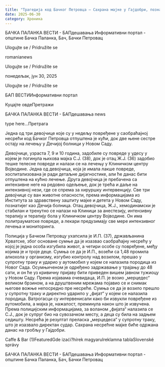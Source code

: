 ```yaml
---
title: "Трагедија код Бачког Петровца – Сахрана мајке у Гајдобри, познато стање деце"
date: 2025-06-30
category: Хроника
---
```


БАЧКА ПАЛАНКА ВЕСТИ - БАПдешавања Информативни портал - општине Бачка Паланка, Бач, Бачки Петровац

Ulogujte se / Pridružite se

romanianews

Ulogujte se / Pridružite se

понедељак, јун 30, 2025

Ulogujte se / Pridružite se

БАП ВЕСТИИнформативни портал

Куцајте овдеПретражи

БАЧКА ПАЛАНКА ВЕСТИ - БАПдешавања news

type here...Претрага

Једна од три девојчице које су у недељу повређене у саобраћајној несрећи код Бачког Петровца отпуштена је кући, док две њене сестре остају на лечењу у Дечијој болници у Новом Саду.

Девојчице, узраста 7, 9 и 10 година, задобиле су повреде у удесу у којем је погинула њихова мајка С.Ј. (38), док је отац Ж.Ј. (36) задобио тешке телесне повреде и налази се на лечењу у Клиничком центру Војводине.
Једна од девојчица, која је имала лакше повреде, хоспитализована је ради детаљне дијагностике, али ће данас бити отпуштена на кућно лечење. Друга девојчица је пребачена са интензивне неге на редовно одељење, док је трећа и даље на интензивној нези, где се спрема за хируршку интервенцију. Све три девојчице су ван животне опасности, према информацијама из Института за здравствену заштиту мајке и детета у Новом Саду, познатијег као Дечија болница.
Отац девојчица, Ж.Ј., хемодинамски је стабилан и тренутно се налази на Клиници за анестезију, интензивну терапију и терапију бола у Клиничком центру Војводине. Он има политрауматске повреде, а лекари предузимају све мере интензивног лечења и мониторинга.


Полиција у Бачком Петровцу ухапсила је И.П. (37), држављанина Хрватске, због основане сумње да је изазвао саобраћајну несрећу у којој је једна особа изгубила живот, а четири особе су повређене, међу којима је и троје деце. Сумња се да је И.П., возећи са 1,48 промила алкохола у организму, изгубио контролу над возилом, прешао у супротну траку и ударио у аутомобил у којем се налазила породица из Новог Сада.
Осумњиченом је одређено задржавање у трајању до 48 сати, и он ће уз кривичну пријаву бити приведен вишем јавном тужиоцу у Новом Саду.
Према изјавама очевидаца, И.П. је возио „мерцедес“ великом брзином, а на друштвеним мрежама појавио се и снимак његове вожње непосредно пре несреће. Сумња се да је возило прешло у супротну траку и директно ударило у „фијат“ у којем се налазила породица. Ватрогасци су интервенисали како би извукли повређене из аутомобила, а мајка је, нажалост, преминула након што је извучена.
Према полицијским информацијама, за воланом „фијата“ налазила се С.Ј., док је супруг био на сувозачком месту, а деца су била на задњем седишту. Несрећа је резултат преласка „мерцедеса“ у супротну траку, што је изазвало директан судар.
Сахрана несрећне мајке биће одржана данас на гробљу у Гајдобри.

Caffe & Bar (1)FeaturedGde izaći?hírek magyarulreklamna tablaSlovenské správy

БАЧКА ПАЛАНКА ВЕСТИ - БАПдешавања Информативни портал - општине Бачка Паланка, Бач, Бачки Петровац
